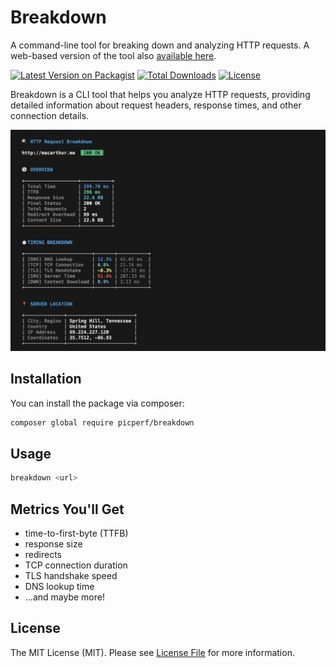 # Breakdown

A command-line tool for breaking down and analyzing HTTP requests. A web-based version of the tool also [available here](https://picperf.io/request/breakdown).

[![Latest Version on Packagist](https://img.shields.io/packagist/v/picperf/breakdown.svg)](https://packagist.org/packages/picperf/breakdown)
[![Total Downloads](https://img.shields.io/packagist/dt/picperf/breakdown.svg)](https://packagist.org/packages/picperf/breakdown)
[![License](https://img.shields.io/packagist/l/picperf/breakdown.svg)](https://packagist.org/packages/picperf/breakdown)

Breakdown is a CLI tool that helps you analyze HTTP requests, providing detailed information about request headers, response times, and other connection details.

![](./screenshot.png)

## Installation

You can install the package via composer:

```bash
composer global require picperf/breakdown
```

## Usage

```bash
breakdown <url>
```

## Metrics You'll Get

-   time-to-first-byte (TTFB)
-   response size
-   redirects
-   TCP connection duration
-   TLS handshake speed
-   DNS lookup time
-   ...and maybe more!

## License

The MIT License (MIT). Please see [License File](LICENSE.md) for more information.
